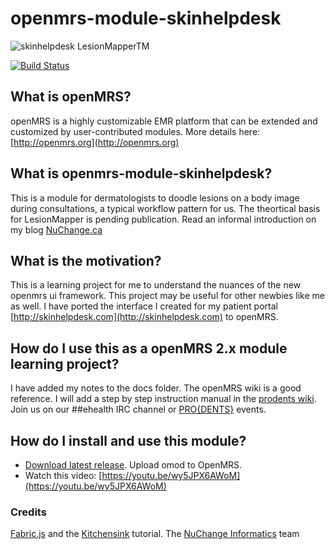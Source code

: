 # openmrs-module-skinhelpdesk

![skinhelpdesk LesionMapper<sup>TM</sup>](https://raw.github.com/dermatologist/openmrs-module-skinhelpdesk/master/docs/lm.png)

[![Build Status](https://travis-ci.org/dermatologist/openmrs-module-skinhelpdesk.svg)](https://travis-ci.org/dermatologist/openmrs-module-skinhelpdesk)

## What is openMRS?

openMRS is a highly customizable EMR platform that can be extended and customized by user-contributed modules. More details here: [http://openmrs.org](http://openmrs.org)

## What is openmrs-module-skinhelpdesk?

This is a module for dermatologists to doodle lesions on a body image during consultations, a typical workflow pattern for us. The theortical basis for LesionMapper is pending publication. Read an informal introduction on my blog [NuChange.ca](http://nuchange.ca/2014/08/lesionmapper-pictographic-lesion-encoder-for-dermatology.html)

## What is the motivation?

This is a learning project for me to understand the nuances of the new openmrs ui framework. This project may be useful for other newbies like me as well. I have ported the interface I created for my patient portal [http://skinhelpdesk.com](http://skinhelpdesk.com) to openMRS. 

## How do I use this as a openMRS 2.x module learning project?

I have added my notes to the docs folder. The openMRS wiki is a good reference. I will add a step by step instruction manual in the [prodents wiki](http://wiki.prodents.com). Join us on our ##ehealth IRC channel or [PRO{DENTS}](http://prodents.com) events.

## How do I install and use this module?
- [Download latest release](https://modules.openmrs.org/#/show/255/dermatology-lesionmapper). Upload omod to OpenMRS.
- Watch this video: [https://youtu.be/wy5JPX6AWoM](https://youtu.be/wy5JPX6AWoM)

### Credits
[Fabric.js](http://fabricjs.com) and the [Kitchensink](http://fabricjs.com/kitchensink/) tutorial.
The [NuChange Informatics](http://nuchange.ca) team
